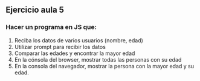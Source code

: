 ## Ejercicio aula 5

### Hacer un programa en JS que:

1. Reciba los datos de varios usuarios (nombre, edad)
2. Utilizar prompt para recibir los datos
3. Comparar las edades y encontrar la mayor edad
4. En la cónsola del browser, mostrar todas las personas con su edad
5. En la consola del navegador, mostrar la persona con la mayor edad y su edad.
